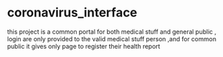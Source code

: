 # coronavirus_interface

 this project is a common portal for both medical stuff and general public
, login are only provided to the valid medical stuff person ,and for common public it 
gives only page to register their health report
